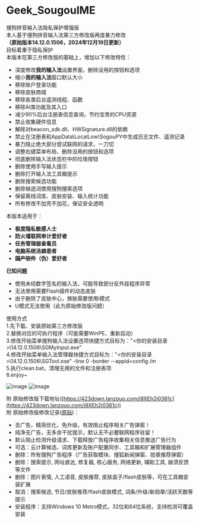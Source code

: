 # Geek_SougouIME
搜狗拼音输入法隐私保护增强版  
本人基于搜狗拼音输入法第三方修改版再度暴力修改  
**（原始版本14.12.0.1506，2024年12月19日更新）**  
目标着重于隐私保护  
本版本在第三方修改版的基础上，增加以下修改特性：
* 深度修改**我的输入法**设置界面，删除没用的按钮和选项
* 缩小**我的输入法**窗口默认大小
* 移除账户登录功能
* 移除皮肤商城
* 移除各类后台遥测线程、函数
* 移除AI类功能及其入口
* 减少90%后台注册表信息查询，节约宝贵的CPU资源
* 禁止收集硬件信息
* 解除对beacon_sdk.dll、HWSignature.dll的依赖
* 禁止在注册表和AppData\LocalLow\SogouPY中生成日志文件、遥测记录
* 暴力阻止绝大部分尝试联网的请求，一刀切
* 调整右键菜单布局，删除没用的按钮和选项
* 彻底删除输入法状态栏中的垃圾按钮
* 删除使用手写输入提示
* 删除打开输入法工具箱提示
* 删除搜索候选功能
* 删除候选词使用搜狗搜索选项
* 保留离线词库、皮肤安装、输入统计功能
* 所有修改不加壳不加花，保证安全透明

本版本适用于：  
 - **极度隐私敏感人士**
 - **防火墙联网审计爱好者**
 - **任务管理器查看员**
 - **电脑系统洁癖患者**
 - **~~国产软件~~（伪）爱好者**

**已知问题**  
* 使用未经数字签名的输入法，可能导致部分反外挂程序异常 
* 无法使用需要Flash插件的动态皮肤 
* 由于删除了皮肤中心，换肤需要使用i模式 
* U模式无法使用（此为原始修改版问题）

使用方式  
1.先下载、安装原始第三方修改版  
2.替换对应的可执行程序（可能需要WinPE、重新启动）  
3.修改开始菜单搜狗输入法设置选项快捷方式目标为："<你的安装目录>\14.12.0.1506\SGMyInput.exe"  
4.修改开始菜单输入法管理器快捷方式目标为："<你的安装目录>\14.12.0.1506\SGTool.exe" -line 0 -border --appid=config /m  
5.执行clean.bat，清理无用的文件和注册表项  
6.enjoy~  

![image](https://github.com/user-attachments/assets/9a99235c-b3b5-438b-9fc8-aef7fb0372da)
![image](https://github.com/user-attachments/assets/01560528-3746-4708-9ead-89018cfd6aa0)


附 原始修改版下载地址([https://423down.lanzouo.com/i8XEh2j0361c](https://423down.lanzouo.com/i8XEh2j0361c))  
附 原始修改版修改记录([原贴](https://www.423down.com/587.html))：  
* 去广告，精简优化，免升级，有效阻止程序相关广告弹窗！
* 纯净无广告，无多余干扰提示，默认无不必要联网程序驻留！
* 默认阻止检测升级请求、下载释放广告程序收集相关信息推送广告行为
* 可选：云计算候选、词库更新及账户配置同步、工具箱和扩展管理器组件
* 删除：所有搜狗广告程序（广告获取模块、搜狐新闻弹窗、勋章推荐弹窗）
* 删除：搜索提示, 网址直达, 修复器, 核心服务, 网络更新, 辅助工具, 崩溃反馈等文件
* 删除：图片表情, 人工语音, 皮肤推荐, 皮肤盒子/flash皮肤等，可在工具箱安装扩展
* 取消：搜索候选, 节日/皮肤推荐/flash皮肤模式, 词条/升级/新勋章/活跃天数等提示
* 安装程序：支持Windows 10 Metro模式，32位和64位系统，支持检测可覆盖安装
